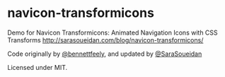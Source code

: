 navicon-transformicons
======================

Demo for Navicon Transformicons: Animated Navigation Icons with CSS Transforms http://sarasoueidan.com/blog/navicon-transformicons/

Code originally by [@bennettfeely](http://twitter.com/bennettfeely), and updated by [@SaraSoueidan](http://twitter.com/SaraSoueidan)

Licensed under MIT.
